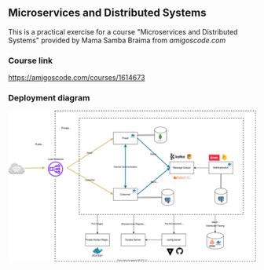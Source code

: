 ## Microservices and Distributed Systems

This is a practical exercise for a course "Microservices and Distributed Systems" provided by Mama Samba Braima from _amigoscode.com_

### Course link 
https://amigoscode.com/courses/1614673

### Deployment diagram
![img.png](deployment_diagram.svg)